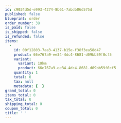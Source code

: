 ```yaml
---
id: c9034d5d-e993-4274-8b61-7abdb06d575d
published: false
blueprint: order
order_number: 38
is_paid: false
is_shipped: false
is_refunded: false
items:
  -
    id: 00f12803-7aa3-4137-b15e-f38f3ea58d47
    product: 66e767a9-ee34-4dc4-8681-d09bb59f0cf5
    variant:
      variant: 10km
      product: 66e767a9-ee34-4dc4-8681-d09bb59f0cf5
    quantity: 1
    total: 0
    tax: null
    metadata: {  }
grand_total: 0
items_total: 0
tax_total: 0
shipping_total: 0
coupon_total: 0
title: ' '
---
```

